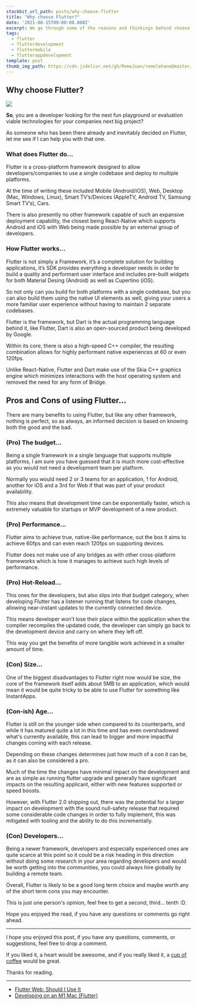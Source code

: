 ```yaml
---
stackbit_url_path: posts/why-choose-flutter
title: "Why choose Flutter?"
date: '2021-08-15T09:00:00.000Z'
excerpt: We go through some of the reasons and thinkings behind choose Flutter for your next project
tags:
  - flutter
  - flutterdevelopment
  - fluttermobile
  - flutterappdevelopment
template: post
thumb_img_path: https://cdn.jsdelivr.net/gh/RemeJuan/remelehane@master/uPic/QC3GjPR-20210703084716071-20210703084934546.jpg
---
```


## Why choose Flutter?

![](https://cdn.jsdelivr.net/gh/RemeJuan/remelehane@master/uPic/QC3GjPR-20210703084716071-20210703084934546.jpg)

**So**, you are a developer looking for the next fun playground or evaluation viable technologies for your companies next big project?

As someone who has been there already and inevitably decided on Flutter, let me see if I can help you with that one.

### What does Flutter do…

Flutter is a cross-platform framework designed to allow developers/companies to use a single codebase and deploy to multiple platforms.

At the time of writing these included Mobile (Android/iOS), Web, Desktop (Mac, Windows, Linux), Smart TV’s/Devices (AppleTV, Android TV, Samsung Smart TV’s), Cars.

There is also presently no other framework capable of such an expansive deployment capability, the closest being React-Native which supports Android and iOS with Web being made possible by an external group of developers.

### How Flutter works…

Flutter is not simply a Framework, it’s a complete solution for building applications, it’s SDK provides everything a developer needs in order to build a quality and performant user interface and includes pre-built widgets for both Material Desing (Android) as well as Cupertino (iOS).

So not only can you build for both platforms with a single codebase, but you can also build them using the native UI elements as well, giving your users a more familiar user experience without having to maintain 2 separate codebases.

Flutter is the framework, but Dart is the actual programming language behind it, like Flutter, Dart is also an open-sourced product being developed by Google.

Within its core, there is also a high-speed C++ compiler, the resulting combination allows for highly performant native experiences at 60 or even 120fps.

Unlike React-Native, Flutter and Dart make use of the Skia C++ graphics engine which minimizes interactions with the host operating system and removed the need for any form of Bridge.

## Pros and Cons of using Flutter…

There are many benefits to using Flutter, but like any other framework, nothing is perfect, so as always, an informed decision is based on knowing both the good and the bad.

### (Pro) The budget…

Being a single framework in a single language that supports multiple platforms, I am sure you have guessed that it is much more cost-effective as you would not need a development team per platform.

Normally you would need 2 or 3 teams for an application, 1 for Android, another for iOS and a 3rd for Web if that was part of your product availability.

This also means that development time can be exponentially faster, which is extremely valuable for startups or MVP development of a new product.

### (Pro) Performance…

Flutter aims to achieve true, native-like performance, out the box it aims to achieve 60fps and can even reach 120fps on supporting devices.

Flutter does not make use of any bridges as with other cross-platform frameworks which is how it manages to achieve such high levels of performance.

### (Pro) Hot-Reload…

This ones for the developers, but also slips into that budget category, when developing Flutter has a listener running that listens for code changes, allowing near-instant updates to the currently connected device.

This means developer won’t lose their place within the application when the compiler recompiles the updated code, the developer can simply go back to the development device and carry on where they left off.

This way you get the benefits of more tangible work achieved in a smaller amount of time.

### (Con) Size…

One of the biggest disadvantages to Flutter right now would be size, the core of the framework itself adds about 5MB to an application, which would mean it would be quite tricky to be able to use Flutter for something like InstantApps.

### (Con-ish) Age…

Flutter is still on the younger side when compared to its counterparts, and while it has matured quite a lot in this time and has even overshadowed what's currently available, this can lead to bigger and more impactful changes coming with each release.

Depending on these changes determines just how much of a con it can be, as it can also be considered a pro.

Much of the time the changes have minimal impact on the development and are as simple as running flutter upgrade and generally have significant impacts on the resulting applicant, either with new features supported or speed boosts.

However, with Flutter 2.0 shipping out, there was the potential for a larger impact on development with the sound null-safety release that required some considerable code changes in order to fully implement, this was mitigated with tooling and the ability to do this incrementally.

### (Con) Developers…

Being a newer framework, developers and especially experienced ones are quite scarce at this point so it could be a risk heading in this direction without doing some research in your area regarding developers and would be worth getting into the communities, you could always hire globally by building a remote team.

Overall, Flutter is likely to be a good long term choice and maybe worth any of the short term cons you may encounter.

This is just one person's opinion, feel free to get a second, third… tenth :D.

Hope you enjoyed the read, if you have any questions or comments go right ahead.

***

I hope you enjoyed this post, if you have any questions, comments, or suggestions, feel free to drop a comment.

If you liked it, a heart would be awesome, and if you really liked it, a [cup of coffee](https://www.buymeacoffee.com/remelehane) would be great.

Thanks for reading.

___

* [Flutter Web: Should I Use It](https://blog.remelehane.dev/series/flutter-web)
* [Developing on an M1 Mac (Flutter)](https://blog.remelehane.dev/developing-on-an-m1-mac-flutter-563c8dcc28f)
